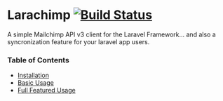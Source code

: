 # Larachimp [![Build Status](https://travis-ci.org/diegocaprioli/larachimp.svg?branch=0.3)](https://travis-ci.org/diegocaprioli/larachimp)

A simple Mailchimp API v3 client for the Laravel Framework... and also a syncronization feature for your laravel app users.

### Table of Contents

* [Installation](/docs/installation.md)
* [Basic Usage](/docs/basic-usage.md)
* [Full Featured Usage](/docs/full-featured-usage.md)




